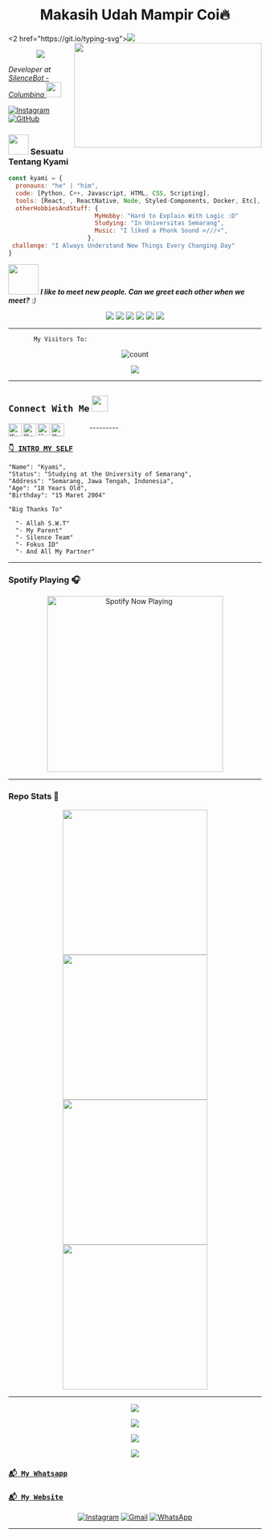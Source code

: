 <h1 align="center">Makasih Udah Mampir Coi🔥</h2>
  <2 href="https://git.io/typing-svg"><img src="https://readme-typing-svg.herokuapp.com?color=%2340A597&size=30&width=800&lines=Hello!+I+am+Kyami;Developer+Ori+SilenceBot+And+ColumbinaBot">
  </a>
  <div align="center">
<img src="https://i.imgur.com/KXx0cCx.gif" align="right" width="373.5px" height="208.5px">
  </div>
<p align="center">
  <img alig src="./code.gif" />
</p>

<p><em>Developer at <a href="https://chat.whatsapp.com/Gogx2zzBx1T9aKzEQtEZ7Y">SilenceBot - Columbina  </a><img src="https://media.giphy.com/media/WUlplcMpOCEmTGBtBW/giphy.gif" width="30">
</em></p>

[![Instagram](https://img.shields.io/badge/Instagram-%23E4405F.svg?&style=flat-square&logo=instagram&logoColor=white)](https://www.instagram.com/_alv.stn)
[![GitHub](https://img.shields.io/github/followers/ShionMDv?label=follow&style=social)](https://github.com/ShionMDv)


### <img src="https://media3.giphy.com/media/jUZmz3kAiAuLC/200.webp?cid=ecf05e472ppgejelz9vrs67x38inpt96dl2x6i0z51br0jfh&rid=200.webp" width="40"> Sesuatu Tentang Kyami

```javascript
const kyami = {
  pronouns: "he" | "him",
  code: [Python, C++, Javascript, HTML, CSS, Scripting],
  tools: [React, , ReactNative, Node, Styled-Components, Docker, Etc],
  otherHobbiesAndStuff: {       
                        MyHobby: "Hard to Explain With Logic :D"
                        Studying: "In Universitas Semarang",
                        Music: "I liked a Phonk Sound >///<",
                      },
 challenge: "I Always Understand New Things Every Changing Day"
}
```


<img src="https://media0.giphy.com/media/Wj7lNjMNDxSmc/200.webp?cid=ecf05e47gol7hyzftrdpoaar8lchrj2uzbzs0qoz3xgzv14o&rid=200.webp" width="60"> <em><b>I like to meet new people. Can we greet each other when we meet?</b> :)</em>


<p align="center">
  <img src="https://img.shields.io/badge/-JavaScript-black?style=flat-square&logo=javascript" />
  <img src="https://img.shields.io/badge/-Node.js-black?style=flat-square&logo=Node.js" />
  <img src="https://img.shields.io/badge/-HTML5-black?style=flat-square&logo=html5&logoColor=e34f26" />
  <img src="https://img.shields.io/badge/-CSS3-black?style=flat-square&logo=css3&logoColor=1572b6" />
  <img src="https://img.shields.io/badge/-Git-black?style=flat-square&logo=git" />
  <img src="https://img.shields.io/badge/-GitHub-black?style=flat-square&logo=github" /> <br>
</p>

___
```
       My Visitors To:
```
<p align="center">
<img align="center" alt="count" src="https://count.getloli.com/get/@:ShionMDv?theme=rule34">
</p>

<p align="center">
<a href="https://"><img align="center" src="https://github-cardname.caliph.my.id/api?name=Kyami&description=Hi,%20i%27m%20Kyami%20and%20i%27m%20just%20a%20newbie%20programmer%20Nice%20to%20meet%20you%20%F0%9F%91%8B&image=https://avatars.githubusercontent.com/ShionMDv&usqp=CAU&backgroundColor=%23ecf0f1&instagram=@_alv.stn&github=ShionMDv&pattern=ticTacToe&colorPattern=%23eaeaea&site=Follow+my+Instagram+and+my+Github"/></a>
</p>

---------
## ```Connect With Me``` <img src="https://github.com/siegrin/siegrin/blob/main/Assets/Handshake.gif" height="32px">
  <a href="https://wa.me/6287734910547">
    <img align="left" alt="Kyami | Whastapp" width="26px" src="https://github.com/siegrin/siegrin/blob/main/Assets/Whatsapp.svg" />
  </a> &nbsp;&nbsp;
  <a href="https://tiktok.com/@wvinz">
    <img align="left" alt="Kyami | Titkok" width="26px" src="https://github.com/siegrin/siegrin/blob/main/Assets/Tiktok.svg" />
  </a> &nbsp;&nbsp;
  <a href="https://instagram.com/_alv.stn">
    <img align="left" alt="Kyami | Instagram" width="24px" src="https://github.com/siegrin/siegrin/blob/main/Assets/Instagram.svg" />
  </a> &nbsp;&nbsp;
  <a href="alvinrinegar@mail.com">
    <img align="left" alt="Kyami | Gmail" width="26px" src="https://github.com/siegrin/siegrin/blob/main/Assets/Gmail.svg" />
  </a> &nbsp;&nbsp;
---------

### [`👇 INTRO MY SELF`](https://instagram.com/_alv.stn)
```
"Name": "Kyami",
"Status": "Studying at the University of Semarang",
"Address": "Semarang, Jawa Tengah, Indonesia",
"Age": "18 Years Old",
"Birthday": "15 Maret 2004"
   
"Big Thanks To"

  "- Allah S.W.T"
  "- My Parent"
  "- Silence Team"
  "- Fokus ID"
  "- And All My Partner"
```
___

### Spotify Playing 🎧

<p align="center">
  <a href="https://open.spotify.com/user/317ixtagratk26tsnslggtezqhz4?si=17d69a6757bb4be6" target="_blank"><img src="https://now-playing-on-spotify.vercel.app/api/spotify" alt="Spotify Now Playing" width="350"/></a>
</p>

------

### Repo Stats 🔭
<p align="center">
  <a href="https://github.com/bolaxd/ballbotV2"><img width="288" src="https://denvercoder1-github-readme-stats.vercel.app/api/pin/?username=bolaxd&repo=ballbotV2&theme=chartreuse-dark&icon_color=0000e6&title_color=00ff00&bg_color=000000&text_color=ffffff&disable_animations=false"></a>
  <a href="https://github.com/ShionMDv/XhimmerMDv3"><img width="288" src="https://denvercoder1-github-readme-stats.vercel.app/api/pin/?username=ShionMDv&repo=XhimmerMDv3&theme=chartreuse-dark&icon_color=0000e6&title_color=00ff00&bg_color=000000&text_color=ffffff&disable_animations=false"></a>
    <a href="https://github.com/davekgw"><img width="288" src="https://denvercoder1-github-readme-stats.vercel.app/api/pin/?username=davekgw&repo=kannabot&theme=chartreuse-dark&icon_color=0000e6&title_color=00ff00&bg_color=000000&text_color=ffffff&disable_animations=false"></a>
<a href="https://github.com/bolaxd/bot-read-sw"><img width="288" src="https://denvercoder1-github-readme-stats.vercel.app/api/pin/?username=bolaxd&repo=bot-read-sw&theme=chartreuse-dark&icon_color=0000e6&title_color=00ff00&bg_color=000000&text_color=ffffff&disable_animations=false"></a>
</p>

------

<!--START_SECTION:waka-->

<!--END_SECTION:waka-->
   
   <p align="center">
  <a href="https://github.com/ShionMDv"><img src="https://github-readme-stats.vercel.app/api?username=ShionMDv&theme=tokyonight&show_icons=true" /></a>
</p>

<p align="center">
  <a href="https://github.com/ShionMDv"><img src="https://github-readme-streak-stats.herokuapp.com?user=ShionMDv&theme=tokyonight&hide_border=false&properties=background&border=%239611C5FF" /><a>
</p>
  
<p align="center">
  <a href="https://github.com/ShionMDv"><img src="https://github-readme-stats.vercel.app/api/top-langs?username=ShionMDv&theme=tokyonight&layout=compact" /></a>
</p>
  
<p align="center">
  <a href="https://github.com/ShionMDv"><img src="https://github-profile-trophy.vercel.app/?username=ShionMDv&theme=radical&margin-w=20&no-bg=true&no-frame=false" /><a>
</p>
    

### [`📬 My Whatsapp`](https://api.whatsapp.com/send?phone=6287734910547&text=Assalamualaikum+Bang)
### [`📬 My Website`](https://Belum-Buat-Anjic.bitly)
    
<p align="center">
<a href="https://www.instagram.com/_alv.stn" target="_blank"><img src="https://img.shields.io/badge/Instagram-%23E4405F.svg?&style=flat-square&logo=instagram&logoColor=white" alt="Instagram"></a>
<a href="-@gmail.com" target="_blank"><img src="https://img.shields.io/badge/Gmail-D14836?style=flat-square&logo=gmail&logoColor=white" alt="Gmail"></a>
<a href="https://api.whatsapp.com/send?phone=6287734910547&text=Assalamualaikum+Bang" target="_blank"><img src="https://img.shields.io/badge/Whatsapp-%808080.svg?&style=flat-square&logo=Whatsapp&logoColor=white" alt="WhatsApp"></a>
</p>

___

